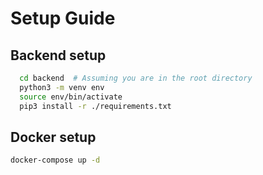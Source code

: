 # Setup Guide

## Backend setup

```bash
  cd backend  # Assuming you are in the root directory
  python3 -m venv env
  source env/bin/activate
  pip3 install -r ./requirements.txt
```

## Docker setup

```bash
docker-compose up -d
```
